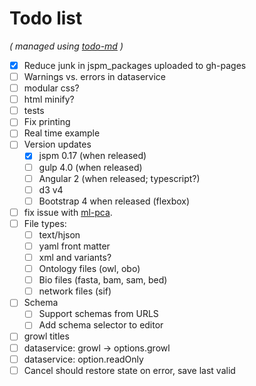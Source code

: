 # Todo list

_\( managed using [todo-md](https://github.com/Hypercubed/todo-md) \)_

- [x] Reduce junk in jspm_packages uploaded to gh-pages
- [ ] Warnings vs. errors in dataservice
- [ ] modular css?
- [ ] html minify?
- [ ] tests
- [ ] Fix printing
- [ ] Real time example
- [ ] Version updates
  - [x] jspm 0.17 (when released)
  - [ ] gulp 4.0 (when released)
  - [ ] Angular 2 (when released; typescript?)
  - [ ] d3 v4
  - [ ] Bootstrap 4 when released (flexbox)
- [ ] fix issue with [ml-pca](https://github.com/mljs/pca/issues/8).
- [ ] File types:
  - [ ] text/hjson
  - [ ] yaml front matter
  - [ ] xml and variants?
  - [ ] Ontology files (owl, obo)
  - [ ] Bio files (fasta, bam, sam, bed)
  - [ ] network files (sif)
- [ ] Schema
  - [ ] Support schemas from URLS
  - [ ] Add schema selector to editor
- [ ] growl titles
- [ ] dataservice: growl -> options.growl
- [ ] dataservice: option.readOnly
- [ ] Cancel should restore state on error, save last valid
